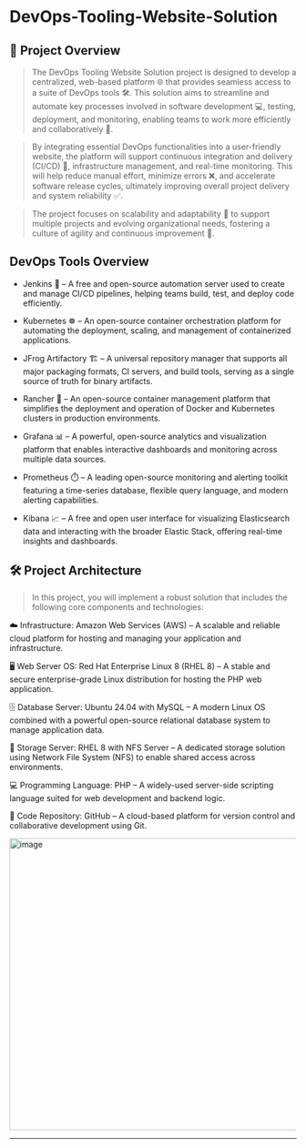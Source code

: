 # **DevOps-Tooling-Website-Solution**
## **🚀 Project Overview**

> The DevOps Tooling Website Solution project is designed to develop a centralized, web-based platform 🌐 that provides seamless access to a suite of DevOps tools 🛠️. This solution aims to streamline and automate key processes involved in software development 💻, testing, deployment, and monitoring, enabling teams to work more efficiently and collaboratively 🤝.

> By integrating essential DevOps functionalities into a user-friendly website, the platform will support continuous integration and delivery (CI/CD) 🔄, infrastructure management, and real-time monitoring. This will help reduce manual effort, minimize errors ❌, and accelerate software release cycles, ultimately improving overall project delivery and system reliability ✅.

> The project focuses on scalability and adaptability 🔧 to support multiple projects and evolving organizational needs, fostering a culture of agility and continuous improvement 🌟.

## DevOps Tools Overview

- Jenkins 🧩 – A free and open-source automation server used to create and manage CI/CD pipelines, helping teams build, test, and deploy code efficiently.

- Kubernetes ☸️ – An open-source container orchestration platform for automating the deployment, scaling, and management of containerized applications.

- JFrog Artifactory 🏗️ – A universal repository manager that supports all major packaging formats, CI servers, and build tools, serving as a single source of truth for binary artifacts.

- Rancher 🐳 – An open-source container management platform that simplifies the deployment and operation of Docker and Kubernetes clusters in production environments.

- Grafana 📊 – A powerful, open-source analytics and visualization platform that enables interactive dashboards and monitoring across multiple data sources.

- Prometheus ⏱️ – A leading open-source monitoring and alerting toolkit featuring a time-series database, flexible query language, and modern alerting capabilities.

- Kibana 📈 – A free and open user interface for visualizing Elasticsearch data and interacting with the broader Elastic Stack, offering real-time insights and dashboards.

## 🛠️ Project Architecture

> In this project, you will implement a robust solution that includes the following core components and technologies:

☁️ Infrastructure: Amazon Web Services (AWS) – A scalable and reliable cloud platform for hosting and managing your application and infrastructure.

🖥️ Web Server OS: Red Hat Enterprise Linux 8 (RHEL 8) – A stable and secure enterprise-grade Linux distribution for hosting the PHP web application.

🗄️ Database Server: Ubuntu 24.04 with MySQL – A modern Linux OS combined with a powerful open-source relational database system to manage application data.

💾 Storage Server: RHEL 8 with NFS Server – A dedicated storage solution using Network File System (NFS) to enable shared access across environments.

💻 Programming Language: PHP – A widely-used server-side scripting language suited for web development and backend logic.

🔗 Code Repository: GitHub – A cloud-based platform for version control and collaborative development using Git.

<img width="832" height="513" alt="image" src="https://github.com/user-attachments/assets/562a5651-4a4e-4188-a05d-5332f121df3a" />

---


